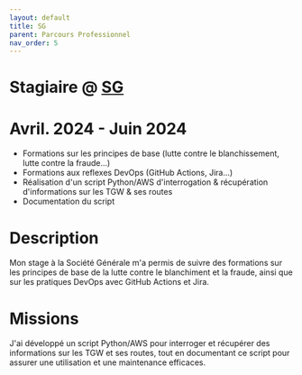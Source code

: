```yaml
---
layout: default
title: SG
parent: Parcours Professionnel
nav_order: 5
---
```


# Stagiaire @ [SG](https://www.societegenerale.com/fr)

# Avril. 2024 - Juin 2024
- Formations sur les principes de base (lutte contre le blanchissement, lutte contre la fraude...)
- Formations aux reflexes DevOps (GitHub Actions, Jira...)
- Réalisation d'un script Python/AWS d'interrogation & récupération d'informations sur les TGW & ses routes
- Documentation du script

# Description
Mon stage à la Société Générale m'a permis de suivre des formations sur les principes de base de la lutte contre le blanchiment et la fraude, ainsi que sur les pratiques DevOps avec GitHub Actions et Jira. 

# Missions
J'ai développé un script Python/AWS pour interroger et récupérer des informations sur les TGW et ses routes, tout en documentant ce script pour assurer une utilisation et une maintenance efficaces.

